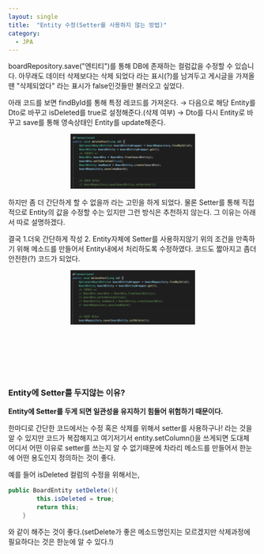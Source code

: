 ```yaml
---
layout: single
title:  "Entity 수정(Setter를 사용하지 않는 방법)"
category:
  - JPA
---
```


boardRepository.save("엔티티")를 통해 DB에 존재하는 컬럼값을 수정할 수 있습니다.
아무래도 데이터 삭제보다는 삭제 되었다 라는 표시(?)를 남겨두고 게시글을 가져올땐 "삭제되었다" 라는 표시가 false인것들만 불러오고 싶었다.

아래 코드를 보면 findById를 통해 특정 레코드를 가져온다. → 다음으로 해당 Entity를 Dto로 바꾸고 isDeleted를 true로 설정해준다.(삭제 여부) → Dto를 다시 Entity로 바꾸고 save를 통해 영속상태인 Entity를 update해준다.

<p align="center">
    <img src="/images/screen_20220225.png" width="50%" class="image__border">
</p>

하지만 좀 더 간단하게 할 수 없을까 라는 고민을 하게 되었다. 물론 Setter를 통해 직접적으로 Entity의 값을 수정할 수는 있지만 그런 방식은 추천하지 않는다. 그 이유는 아래서 따로 설명하겠다.

결국 1.더욱 간단하게 작성 2. Entity자체에 Setter를 사용하지않기
위의 조건을 만족하기 위해 메소드를 만들어서 Entity내에서 처리하도록 수정하였다. 코드도 짧아지고 좀더 안전한(?) 코드가 되었다.

<p align="center">
    <img src="/images/screen_20220225_2.png" width="50%" class="image__border">
</p>

<br/>
<br/>
<br/>
<br/>
<br/>



### Entity에 Setter를 두지않는 이유?

**Entity에 Setter를 두게 되면 일관성을 유지하기 힘들어 위험하기 때문이다.**

한마디로 간단한 코드에서는 수정 혹은 삭제를 위해서 setter를 사용하구나! 라는 것을 알 수 있지만 코드가 복잡해지고 여기저기서 entity.setColumn()을 쓰게되면 도대체 어디서 어떤 이유로 setter를 쓰는지 알 수 없기때문에 차라리 메소드를 만들어서 한눈에 어떤 용도인지 정의하는 것이 좋다.

예를 들어 isDeleted 컬럼의 수정을 위해서는,

~~~java
public BoardEntity setDelete(){
        this.isDeleted = true;
        return this;
    }
~~~

와 같이 해주는 것이 좋다.(setDelete가 좋은 메소드명인지는 모르겠지만 삭제과정에 필요하다는 것은 한눈에 알 수 있다.!)
